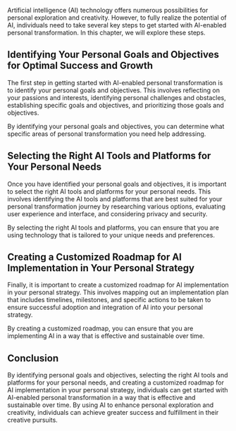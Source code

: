 
Artificial intelligence (AI) technology offers numerous possibilities for personal exploration and creativity. However, to fully realize the potential of AI, individuals need to take several key steps to get started with AI-enabled personal transformation. In this chapter, we will explore these steps.

Identifying Your Personal Goals and Objectives for Optimal Success and Growth
-----------------------------------------------------------------------------

The first step in getting started with AI-enabled personal transformation is to identify your personal goals and objectives. This involves reflecting on your passions and interests, identifying personal challenges and obstacles, establishing specific goals and objectives, and prioritizing those goals and objectives.

By identifying your personal goals and objectives, you can determine what specific areas of personal transformation you need help addressing.

Selecting the Right AI Tools and Platforms for Your Personal Needs
------------------------------------------------------------------

Once you have identified your personal goals and objectives, it is important to select the right AI tools and platforms for your personal needs. This involves identifying the AI tools and platforms that are best suited for your personal transformation journey by researching various options, evaluating user experience and interface, and considering privacy and security.

By selecting the right AI tools and platforms, you can ensure that you are using technology that is tailored to your unique needs and preferences.

Creating a Customized Roadmap for AI Implementation in Your Personal Strategy
-----------------------------------------------------------------------------

Finally, it is important to create a customized roadmap for AI implementation in your personal strategy. This involves mapping out an implementation plan that includes timelines, milestones, and specific actions to be taken to ensure successful adoption and integration of AI into your personal strategy.

By creating a customized roadmap, you can ensure that you are implementing AI in a way that is effective and sustainable over time.

Conclusion
----------

By identifying personal goals and objectives, selecting the right AI tools and platforms for your personal needs, and creating a customized roadmap for AI implementation in your personal strategy, individuals can get started with AI-enabled personal transformation in a way that is effective and sustainable over time. By using AI to enhance personal exploration and creativity, individuals can achieve greater success and fulfillment in their creative pursuits.
